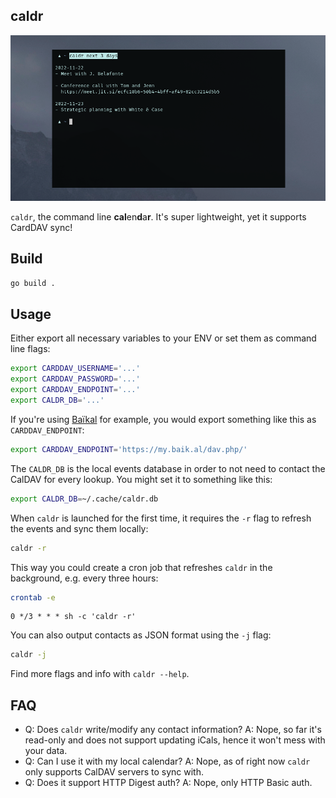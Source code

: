 caldr
-----

![caldr](caldr.png)

`caldr`, the command line **cal**en**d**a**r**. It's super lightweight, yet it
supports CardDAV sync!

## Build

```sh
go build .
```

## Usage

Either export all necessary variables to your ENV or set them as command line
flags:

```sh
export CARDDAV_USERNAME='...'
export CARDDAV_PASSWORD='...'
export CARDDAV_ENDPOINT='...'
export CALDR_DB='...'
```

If you're using [Baïkal](https://github.com/sabre-io/Baikal) for example, you
would export something like this as `CARDDAV_ENDPOINT`:

```sh
export CARDDAV_ENDPOINT='https://my.baik.al/dav.php/'
```

The `CALDR_DB` is the local events database in order to not need to contact
the CalDAV for every lookup. You might set it to something like this:

```sh
export CALDR_DB=~/.cache/caldr.db
```

When `caldr` is launched for the first time, it requires the `-r` flag to
refresh the events and sync them locally: 

```sh
caldr -r
```

This way you could create a cron job that refreshes `caldr` in the background,
e.g. every three hours:

```sh
crontab -e
```

```crontab
0 */3 * * * sh -c 'caldr -r'
```

You can also output contacts as JSON format using the `-j` flag:

```sh
caldr -j
```

Find more flags and info with `caldr --help`.


## FAQ

- Q: Does `caldr` write/modify any contact information?
  A: Nope, so far it's read-only and does not support updating iCals, hence it
     won't mess with your data.
- Q: Can I use it with my local calendar?
  A: Nope, as of right now `caldr` only supports CalDAV servers to sync with.
- Q: Does it support HTTP Digest auth?
  A: Nope, only HTTP Basic auth.

[1]: https://pkg.go.dev/text/template
[2]: example.tmpl
[3]: https://pkg.go.dev/github.com/emersion/go-vcard#Card
[4]: https://stedolan.github.io/jq/

